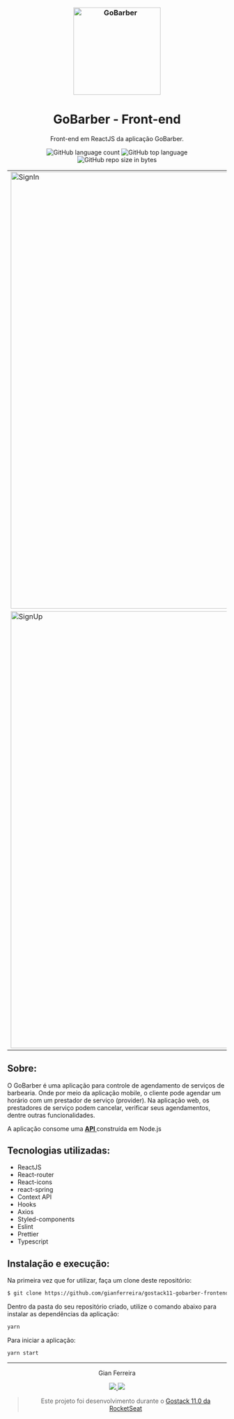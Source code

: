 <h3 align="center">
  <img alt="GoBarber" src="https://github.com/gianferreira/gostack11-gobarber-frontend/blob/master/readme-logo.png" width="200px"/>
</h3>

<h1 align="center">
  GoBarber - Front-end
</h1>

<p align="center">Front-end em ReactJS da aplicação GoBarber.</p>

<p align="center">
  <img alt="GitHub language count" src="https://img.shields.io/github/languages/count/gianferreira/gostack11-gobarber-frontend">
  <img alt="GitHub top language" src="https://img.shields.io/github/languages/top/gianferreira/gostack11-gobarber-frontend">
  <img alt="GitHub repo size in bytes" src="https://img.shields.io/github/repo-size/gianferreira/gostack11-gobarber-frontend">
</p>

<table>
  <tr>
    <td>
      <img alt="SignIn" src="https://github.com/gianferreira/gostack11-gobarber-frontend/blob/master/readme-signin.png" width="1000px"/>
    </td>
  </tr>
  <tr>
    <td>
      <img alt="SignUp" src="https://github.com/gianferreira/gostack11-gobarber-frontend/blob/master/readme-signup.png" width="1000px"/>
    </td>
  </tr>
</table>

## Sobre:

O GoBarber é uma aplicação para controle de agendamento de serviços de barbearia. Onde por meio da aplicação mobile, o cliente pode agendar um horário com um prestador de serviço (provider). Na aplicação web, os prestadores de serviço podem cancelar, verificar seus agendamentos, dentre outras funcionalidades.

A aplicação consome uma <a href="https://github.com/gianferreira/gostack11-gobarber-backend"><b> API </b></a> construída em Node.js

## Tecnologias utilizadas:

- ReactJS
- React-router
- React-icons
- react-spring
- Context API
- Hooks
- Axios
- Styled-components
- Eslint
- Prettier
- Typescript

## Instalação e execução:

Na primeira vez que for utilizar, faça um clone deste repositório:

```bash
$ git clone https://github.com/gianferreira/gostack11-gobarber-frontend
```

Dentro da pasta do seu repositório criado, utilize o comando abaixo para instalar as dependências da aplicação:

```bash
yarn
```

Para iniciar a aplicação:

```bash
yarn start
```

---

<p align="center"> Gian Ferreira </p>
<p align="center">
  <a alt="Gian Ferreira" href="https://www.linkedin.com/in/gian-ferreira-7750a9179/">
    <img src="https://img.shields.io/badge/LinkedIn-Gian_Ferreira-7750a9179?logo=linkedin"/>
  </a>
  <a alt="Gian Ferreira" href="https://github.com/gianferreira">
    <img src="https://img.shields.io/badge/Gian_Ferreira-GitHub-000?logo=github"/>
  </a>
</p>

<blockquote align="center">
  Este projeto foi desenvolvimento durante o
    <a href="https://rocketseat.com.br/gostack">
      Gostack 11.0 da RocketSeat
    </a>
</blockquote>
